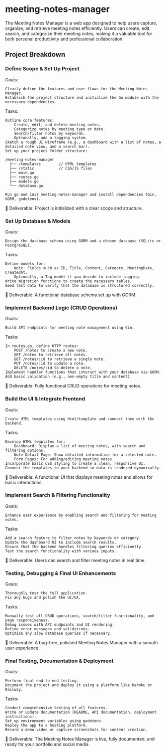 # meeting-notes-manager
The Meeting Notes Manager is a web app designed to help users capture, organize, and retrieve meeting notes efficiently. Users can create, edit, search, and categorize their meeting notes, making it a valuable tool for both personal productivity and professional collaboration.

## Project Breakdown
### Define Scope & Set Up Project

Goals:

    Clearly define the features and user flows for the Meeting Notes Manager.
    Establish the project structure and initialize the Go module with the necessary dependencies.

Tasks:

    Outline core features:
        Create, edit, and delete meeting notes.
        Categorize notes by meeting type or date.
        Search/filter notes by keywords.
        Optionally, add a tagging system.
    Sketch a rough UI wireframe (e.g., a dashboard with a list of notes, a detailed note view, and a search bar).
    Set up your project folder structure:

    /meeting-notes-manager
      ├── /templates        // HTML templates
      ├── /static           // CSS/JS files
      ├── main.go
      ├── routes.go
      ├── models.go
      └── database.go

    Run go mod init meeting-notes-manager and install dependencies (Gin, GORM, godotenv).

📌 Deliverable: Project is initialized with a clear scope and structure.

### Set Up Database & Models

Goals:

    Design the database schema using GORM and a chosen database (SQLite or PostgreSQL).

Tasks:

    Define models for:
        Note: Fields such as ID, Title, Content, Category, MeetingDate, CreatedAt.
        Optionally, a Tag model if you decide to include tagging.
    Write migration functions to create the necessary tables.
    Seed test data to verify that the database is structured correctly.

📌 Deliverable: A functional database schema set up with GORM.

### Implement Backend Logic (CRUD Operations)

Goals:

    Build API endpoints for meeting note management using Gin.

Tasks:

    In routes.go, define HTTP routes:
        POST /notes to create a new note.
        GET /notes to retrieve all notes.
        GET /notes/:id to retrieve a single note.
        PUT /notes/:id to update a note.
        DELETE /notes/:id to delete a note.
    Implement handler functions that interact with your database via GORM.
    Add basic validation (e.g., non-empty title and content).

📌 Deliverable: Fully functional CRUD operations for meeting notes.

### Build the UI & Integrate Frontend

Goals:

    Create HTML templates using html/template and connect them with the backend.

Tasks:

    Develop HTML templates for:
        Dashboard: Display a list of meeting notes, with search and filtering options.
        Note Detail Page: Show detailed information for a selected note.
        Form Pages: For adding/editing meeting notes.
    Incorporate basic CSS styling to create a clean, responsive UI.
    Connect the templates to your backend so data is rendered dynamically.

📌 Deliverable: A functional UI that displays meeting notes and allows for basic interactions.

### Implement Search & Filtering Functionality

Goals:

    Enhance user experience by enabling search and filtering for meeting notes.

Tasks:

    Add a search feature to filter notes by keywords or category.
    Update the dashboard UI to include search results.
    Ensure that the backend handles filtering queries efficiently.
    Test the search functionality with various inputs.

📌 Deliverable: Users can search and filter meeting notes in real time.

### Testing, Debugging & Final UI Enhancements

Goals:

    Thoroughly test the full application.
    Fix any bugs and polish the UI/UX.

Tasks:

    Manually test all CRUD operations, search/filter functionality, and page responsiveness.
    Debug issues with API endpoints and UI rendering.
    Refine error messages and validations.
    Optimize any slow database queries if necessary.

📌 Deliverable: A bug-free, polished Meeting Notes Manager with a smooth user experience.

### Final Testing, Documentation & Deployment

Goals:

    Perform final end-to-end testing.
    Document the project and deploy it using a platform like Heroku or Railway.

Tasks:

    Conduct comprehensive testing of all features.
    Write or update documentation (README, API documentation, deployment instructions).
    Set up environment variables using godotenv.
    Deploy the app to a hosting platform.
    Record a demo video or capture screenshots for content creation.

📌 Deliverable: The Meeting Notes Manager is live, fully documented, and ready for your portfolio and social media.
